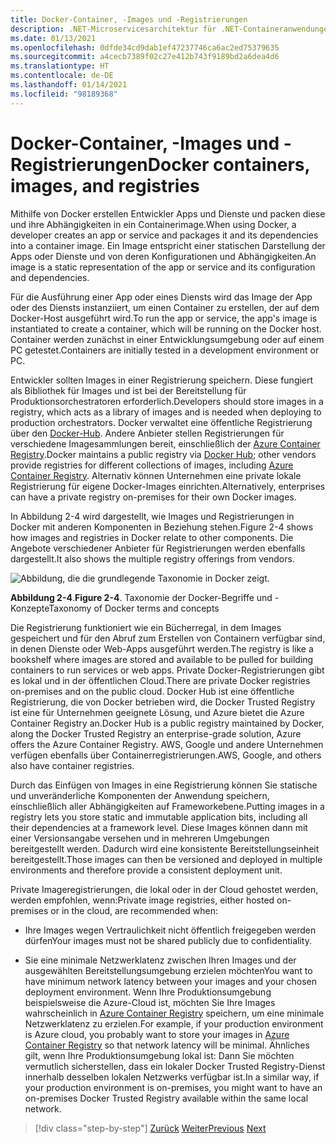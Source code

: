 ```yaml
---
title: Docker-Container, -Images und -Registrierungen
description: .NET-Microservicesarchitektur für .NET-Containeranwendungen | Docker-Container, -Images und -Registrierungen
ms.date: 01/13/2021
ms.openlocfilehash: 0dfde34cd9dab1ef47237746ca6ac2ed75379635
ms.sourcegitcommit: a4cecb7389f02c27e412b743f9189bd2a6dea4d6
ms.translationtype: HT
ms.contentlocale: de-DE
ms.lasthandoff: 01/14/2021
ms.locfileid: "98189368"
---
```

# <a name="docker-containers-images-and-registries"></a><span data-ttu-id="d9f85-103">Docker-Container, -Images und -Registrierungen</span><span class="sxs-lookup"><span data-stu-id="d9f85-103">Docker containers, images, and registries</span></span>

<span data-ttu-id="d9f85-104">Mithilfe von Docker erstellen Entwickler Apps und Dienste und packen diese und ihre Abhängigkeiten in ein Containerimage.</span><span class="sxs-lookup"><span data-stu-id="d9f85-104">When using Docker, a developer creates an app or service and packages it and its dependencies into a container image.</span></span> <span data-ttu-id="d9f85-105">Ein Image entspricht einer statischen Darstellung der Apps oder Dienste und von deren Konfigurationen und Abhängigkeiten.</span><span class="sxs-lookup"><span data-stu-id="d9f85-105">An image is a static representation of the app or service and its configuration and dependencies.</span></span>

<span data-ttu-id="d9f85-106">Für die Ausführung einer App oder eines Diensts wird das Image der App oder des Diensts instanziiert, um einen Container zu erstellen, der auf dem Docker-Host ausgeführt wird.</span><span class="sxs-lookup"><span data-stu-id="d9f85-106">To run the app or service, the app's image is instantiated to create a container, which will be running on the Docker host.</span></span> <span data-ttu-id="d9f85-107">Container werden zunächst in einer Entwicklungsumgebung oder auf einem PC getestet.</span><span class="sxs-lookup"><span data-stu-id="d9f85-107">Containers are initially tested in a development environment or PC.</span></span>

<span data-ttu-id="d9f85-108">Entwickler sollten Images in einer Registrierung speichern. Diese fungiert als Bibliothek für Images und ist bei der Bereitstellung für Produktionsorchestratoren erforderlich.</span><span class="sxs-lookup"><span data-stu-id="d9f85-108">Developers should store images in a registry, which acts as a library of images and is needed when deploying to production orchestrators.</span></span> <span data-ttu-id="d9f85-109">Docker verwaltet eine öffentliche Registrierung über den [Docker-Hub](https://hub.docker.com/). Andere Anbieter stellen Registrierungen für verschiedene Imagesammlungen bereit, einschließlich der [Azure Container Registry](https://azure.microsoft.com/services/container-registry/).</span><span class="sxs-lookup"><span data-stu-id="d9f85-109">Docker maintains a public registry via [Docker Hub](https://hub.docker.com/); other vendors provide registries for different collections of images, including [Azure Container Registry](https://azure.microsoft.com/services/container-registry/).</span></span> <span data-ttu-id="d9f85-110">Alternativ können Unternehmen eine private lokale Registrierung für eigene Docker-Images einrichten.</span><span class="sxs-lookup"><span data-stu-id="d9f85-110">Alternatively, enterprises can have a private registry on-premises for their own Docker images.</span></span>

<span data-ttu-id="d9f85-111">In Abbildung 2-4 wird dargestellt, wie Images und Registrierungen in Docker mit anderen Komponenten in Beziehung stehen.</span><span class="sxs-lookup"><span data-stu-id="d9f85-111">Figure 2-4 shows how images and registries in Docker relate to other components.</span></span> <span data-ttu-id="d9f85-112">Die Angebote verschiedener Anbieter für Registrierungen werden ebenfalls dargestellt.</span><span class="sxs-lookup"><span data-stu-id="d9f85-112">It also shows the multiple registry offerings from vendors.</span></span>

![Abbildung, die die grundlegende Taxonomie in Docker zeigt.](./media/docker-containers-images-registries/taxonomy-of-docker-terms-and-concepts.png)

<span data-ttu-id="d9f85-114">**Abbildung 2-4**.</span><span class="sxs-lookup"><span data-stu-id="d9f85-114">**Figure 2-4**.</span></span> <span data-ttu-id="d9f85-115">Taxonomie der Docker-Begriffe und -Konzepte</span><span class="sxs-lookup"><span data-stu-id="d9f85-115">Taxonomy of Docker terms and concepts</span></span>

<span data-ttu-id="d9f85-116">Die Registrierung funktioniert wie ein Bücherregal, in dem Images gespeichert und für den Abruf zum Erstellen von Containern verfügbar sind, in denen Dienste oder Web-Apps ausgeführt werden.</span><span class="sxs-lookup"><span data-stu-id="d9f85-116">The registry is like a bookshelf where images are stored and available to be pulled for building containers to run services or web apps.</span></span> <span data-ttu-id="d9f85-117">Private Docker-Registrierungen gibt es lokal und in der öffentlichen Cloud.</span><span class="sxs-lookup"><span data-stu-id="d9f85-117">There are private Docker registries on-premises and on the public cloud.</span></span> <span data-ttu-id="d9f85-118">Docker Hub ist eine öffentliche Registrierung, die von Docker betrieben wird, die Docker Trusted Registry ist eine für Unternehmen geeignete Lösung, und Azure bietet die Azure Container Registry an.</span><span class="sxs-lookup"><span data-stu-id="d9f85-118">Docker Hub is a public registry maintained by Docker, along the Docker Trusted Registry an enterprise-grade solution, Azure offers the Azure Container Registry.</span></span> <span data-ttu-id="d9f85-119">AWS, Google und andere Unternehmen verfügen ebenfalls über Containerregistrierungen.</span><span class="sxs-lookup"><span data-stu-id="d9f85-119">AWS, Google, and others also have container registries.</span></span>

<span data-ttu-id="d9f85-120">Durch das Einfügen von Images in eine Registrierung können Sie statische und unveränderliche Komponenten der Anwendung speichern, einschließlich aller Abhängigkeiten auf Frameworkebene.</span><span class="sxs-lookup"><span data-stu-id="d9f85-120">Putting images in a registry lets you store static and immutable application bits, including all their dependencies at a framework level.</span></span> <span data-ttu-id="d9f85-121">Diese Images können dann mit einer Versionsangabe versehen und in mehreren Umgebungen bereitgestellt werden. Dadurch wird eine konsistente Bereitstellungseinheit bereitgestellt.</span><span class="sxs-lookup"><span data-stu-id="d9f85-121">Those images can then be versioned and deployed in multiple environments and therefore provide a consistent deployment unit.</span></span>

<span data-ttu-id="d9f85-122">Private Imageregistrierungen, die lokal oder in der Cloud gehostet werden, werden empfohlen, wenn:</span><span class="sxs-lookup"><span data-stu-id="d9f85-122">Private image registries, either hosted on-premises or in the cloud, are recommended when:</span></span>

- <span data-ttu-id="d9f85-123">Ihre Images wegen Vertraulichkeit nicht öffentlich freigegeben werden dürfen</span><span class="sxs-lookup"><span data-stu-id="d9f85-123">Your images must not be shared publicly due to confidentiality.</span></span>

- <span data-ttu-id="d9f85-124">Sie eine minimale Netzwerklatenz zwischen Ihren Images und der ausgewählten Bereitstellungsumgebung erzielen möchten</span><span class="sxs-lookup"><span data-stu-id="d9f85-124">You want to have minimum network latency between your images and your chosen deployment environment.</span></span> <span data-ttu-id="d9f85-125">Wenn Ihre Produktionsumgebung beispielsweise die Azure-Cloud ist, möchten Sie Ihre Images wahrscheinlich in [Azure Container Registry](https://azure.microsoft.com/services/container-registry/) speichern, um eine minimale Netzwerklatenz zu erzielen.</span><span class="sxs-lookup"><span data-stu-id="d9f85-125">For example, if your production environment is Azure cloud, you probably want to store your images in [Azure Container Registry](https://azure.microsoft.com/services/container-registry/) so that network latency will be minimal.</span></span> <span data-ttu-id="d9f85-126">Ähnliches gilt, wenn Ihre Produktionsumgebung lokal ist: Dann Sie möchten vermutlich sicherstellen, dass ein lokaler Docker Trusted Registry-Dienst innerhalb desselben lokalen Netzwerks verfügbar ist.</span><span class="sxs-lookup"><span data-stu-id="d9f85-126">In a similar way, if your production environment is on-premises, you might want to have an on-premises Docker Trusted Registry available within the same local network.</span></span>

>[!div class="step-by-step"]
><span data-ttu-id="d9f85-127">[Zurück](docker-terminology.md)
>[Weiter](../net-core-net-framework-containers/index.md)</span><span class="sxs-lookup"><span data-stu-id="d9f85-127">[Previous](docker-terminology.md)
[Next](../net-core-net-framework-containers/index.md)</span></span>
